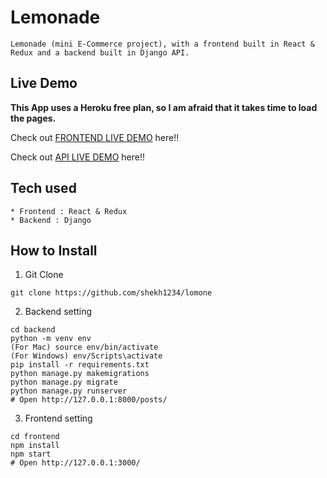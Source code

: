 # Lemonade

```
Lemonade (mini E-Commerce project), with a frontend built in React & Redux and a backend built in Django API.
```

## Live Demo

**This App uses a Heroku free plan, so I am afraid that it takes time to load the pages.**

Check out [FRONTEND LIVE DEMO](https://lemonade-frontend-saleem.herokuapp.com/) here!!

Check out [API LIVE DEMO](https://lemonade-backend-saleem.herokuapp.com//) here!!

## Tech used

```
* Frontend : React & Redux
* Backend : Django
```

## How to Install

1. Git Clone

```
git clone https://github.com/shekh1234/lomone
```

2. Backend setting

```
cd backend
python -m venv env
(For Mac) source env/bin/activate
(For Windows) env/Scripts\activate
pip install -r requirements.txt
python manage.py makemigrations
python manage.py migrate
python manage.py runserver
# Open http://127.0.0.1:8000/posts/
```

3. Frontend setting

```
cd frontend
npm install
npm start
# Open http://127.0.0.1:3000/
```
